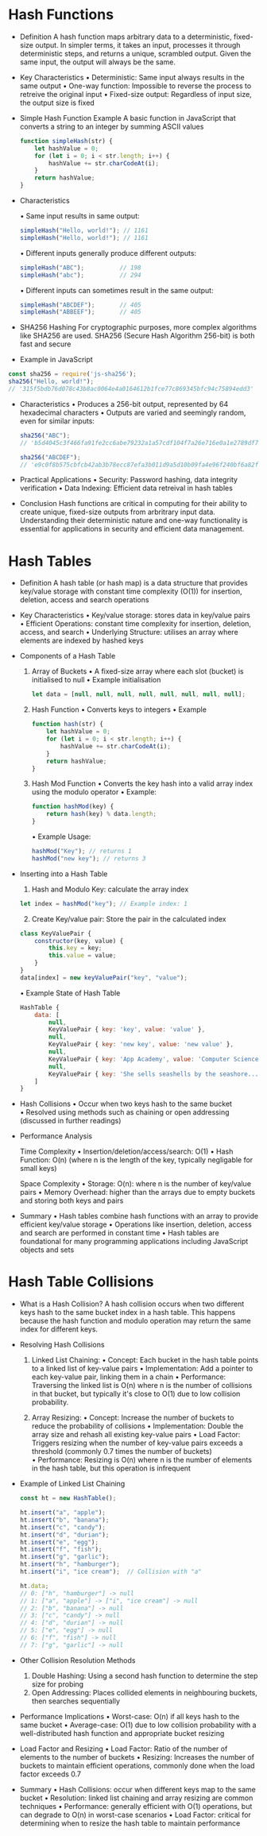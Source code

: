 # Hash Functions

* Definition
A hash function maps arbitrary data to a deterministic, fixed-size output. In simpler terms, it takes an input, processes it through deterministic steps, and returns a unique, scrambled output. Given the same input, the output will always be the same.

* Key Characteristics
    • Deterministic: Same input always results in the same output
    • One-way function: Impossible to reverse the process to retreive the original input
    • Fixed-size output: Regardless of input size, the output size is fixed


* Simple Hash Function Example
    A basic function in JavaScript that converts a string to an integer by summing ASCII values

    ```js
    function simpleHash(str) {
        let hashValue = 0;
        for (let i = 0; i < str.length; i++) {
            hashValue += str.charCodeAt(i);
        }
        return hashValue;
    }
    ```


* Characteristics

    • Same input results in same output:
    ```js
    simpleHash("Hello, world!"); // 1161
    simpleHash("Hello, world!"); // 1161
    ```

    • Different inputs generally produce different outputs:
    ```js
    simpleHash("ABC");          // 198
    simpleHash("abc");          // 294
    ```

    • Different inputs can sometimes result in the same output:
    ```js
    simpleHash("ABCDEF");       // 405
    simpleHash("ABBEEF");       // 405
    ```


* SHA256 Hashing
For cryptographic purposes, more complex algorithms like SHA256 are used. SHA256 (Secure Hash Algorithm 256-bit) is both fast and secure

* Example in JavaScript
```js
const sha256 = require('js-sha256');
sha256("Hello, world!");
// '315f5bdb76d078c43b8ac0064e4a0164612b1fce77c869345bfc94c75894edd3'
```

* Characteristics
    • Produces a 256-bit output, represented by 64 hexadecimal characters
    • Outputs are varied and seemingly random, even for similar inputs:
    ```js
    sha256("ABC");
    // 'b5d4045c3f466fa91fe2cc6abe79232a1a57cdf104f7a26e716e0a1e2789df78'

    sha256("ABCDEF");
    // 'e9c0f8b575cbfcb42ab3b78ecc87efa3b011d9a5d10b09fa4e96f240bf6a82f5'
    ```

* Practical Applications
    • Security: Password hashing, data integrity verification
    • Data Indexing: Efficient data retreival in hash tables

* Conclusion
Hash functions are critical in computing for their ability to create unique, fixed-size outputs from arbritrary input data. Understanding their deterministic nature and one-way functionality is essential for applications in security and efficient data management.



# Hash Tables

* Definition
A hash table (or hash map) is a data structure that provides key/value storage with constant time complexity (O(1)) for insertion, deletion, access and search operations

* Key Characteristics
    • Key/value storage: stores data in key/value pairs
    • Efficient Operations: constant time complexity for insertion, deletion, access, and search
    • Underlying Structure: utilises an array where elements are indexed by hashed keys


* Components of a Hash Table

    1. Array of Buckets
        • A fixed-size array where each slot (bucket) is initialised to null
        • Example initialisation
        ```js
        let data = [null, null, null, null, null, null, null, null];
        ```

    2. Hash Function
        • Converts keys to integers
        • Example
        ```js
        function hash(str) {
            let hashValue = 0;
            for (let i = 0; i < str.length; i++) {
                hashValue += str.charCodeAt(i);
            }
            return hashValue;
        }
        ```

    3. Hash Mod Function
        • Converts the key hash into a valid array index using the modulo operator
        • Example:
        ```js
        function hashMod(key) {
            return hash(key) % data.length;
        }
        ```

        • Example Usage:
        ```js
        hashMod("Key"); // returns 1
        hashMod("new key"); // returns 3
        ```

* Inserting into a Hash Table

    1. Hash and Modulo Key: calculate the array index
    ```js
    let index = hashMod("key"); // Example index: 1
    ```

    2. Create Key/value pair: Store the pair in the calculated index
    ```js
    class KeyValuePair {
        constructor(key, value) {
            this.key = key;
            this.value = value;
        }
    }
    data[index] = new keyValuePair("key", "value");
    ```

    • Example State of Hash Table
    ```js
    HashTable {
        data: [
            null,
            KeyValuePair { key: 'key', value: 'value' },
            null,
            KeyValuePair { key: 'new key', value: 'new value' },
            null,
            KeyValuePair { key: 'App Academy', value: 'Computer Science' },
            null,
            KeyValuePair { key: 'She sells seashells by the seashore...', value: 'Sally Seashell' }
        ]
    }
    ```

* Hash Collisions
    • Occur when two keys hash to the same bucket
    • Resolved using methods such as chaining or open addressing (discussed in further readings)

* Performance Analysis

    Time Complexity
        • Insertion/deletion/access/search: O(1)
        • Hash Function: O(n) (where n is the length of the key, typically negligable for small keys)

    Space Complexity
        • Storage: O(n): where n is the number of key/value pairs
        • Memory Overhead: higher than the arrays due to empty buckets and storing both keys and pairs

* Summary
    • Hash tables combine hash functions with an array to provide efficient key/value storage
    • Operations like insertion, deletion, access and search are performed in constant time
    • Hash tables are foundational for many programming applications including JavaScript objects and sets


# Hash Table Collisions

* What is a Hash Collision?
A hash collision occurs when two different keys hash to the same bucket index in a hash table. This happens because the hash function and modulo operation may return the same index for different keys.

* Resolving Hash Collisions

    1. Linked List Chaining:
        • Concept: Each bucket in the hash table points to a linked list of key-value pairs
        • Implementation: Add a pointer to each key-value pair, linking them in a chain
        • Performance: Traversing the linked list is O(n) where n is the number of collisions in that bucket, but typically it's close to O(1) due to low collision probability.

    2. Array Resizing:
        • Concept: Increase the number of buckets to reduce the probability of collisions
        • Implementation: Double the array size and rehash all existing key-value pairs
        • Load Factor: Triggers resizing when the number of key-value pairs exceeds a threshold (commonly 0.7 times the number of buckets)
        • Performance: Resizing is O(n) where n is the number of elements in the hash table, but this operation is infrequent

* Example of Linked List Chaining
    ```js
    const ht = new HashTable();

    ht.insert("a", "apple");
    ht.insert("b", "banana");
    ht.insert("c", "candy");
    ht.insert("d", "durian");
    ht.insert("e", "egg");
    ht.insert("f", "fish");
    ht.insert("g", "garlic");
    ht.insert("h", "hamburger");
    ht.insert("i", "ice cream");  // Collision with "a"

    ht.data;
    // 0: ["h", "hamburger"] -> null
    // 1: ["a", "apple"] -> ["i", "ice cream"] -> null
    // 2: ["b", "banana"] -> null
    // 3: ["c", "candy"] -> null
    // 4: ["d", "durian"] -> null
    // 5: ["e", "egg"] -> null
    // 6: ["f", "fish"] -> null
    // 7: ["g", "garlic"] -> null
    ```

* Other Collision Resolution Methods
    1. Double Hashing: Using a second hash function to determine the step size for probing
    2. Open Addressing: Places collided elements in neighbouring buckets, then searches sequentially

* Performance Implications
    • Worst-case: O(n) if all keys hash to the same bucket
    • Average-case: O(1) due to low collision probability with a well-distributed hash function and appropriate bucket resizing

* Load Factor and Resizing
    • Load Factor: Ratio of the number of elements to the number of buckets
    • Resizing: Increases the number of buckets to maintain efficient operations, commonly done when the load factor exceeds 0.7

* Summary
    • Hash Collisions: occur when different keys map to the same bucket
    • Resolution: linked list chaining and array resizing are common techniques
    • Performance: generally efficient with O(1) operations, but can degrade to O(n) in worst-case scenarios
    • Load Factor: critical for determining when to resize the hash table to maintain performance
